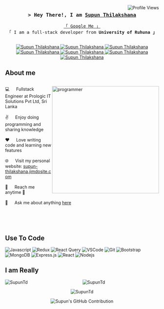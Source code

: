 <a href="https://komarev.com/ghpvc/?username=SupunTd">
  <img align="right" src="https://komarev.com/ghpvc/?username=SupunTd&label=Profile%20Views&color=blueviolet&style=flat-square" alt="Profile Views" />
</a>


              
              



<!-- Intro  -->
<h3 align="center">
        <samp>&gt; Hey There!, I am
                <b><a target="_blank" href="https://linktr.ee/supun_thilakshana">Supun Thilakshana</a></b>
        </samp>
</h3>

<p align="center"> 
  <samp>
    <a href="https://www.google.com/search?q=Supun+Thilakshana+Dharmarathna">「 Google Me 」</a>
    <br>
    「 I am a full-stack developer from <b>University of Ruhuna 」</b>
    <br>
    <br>
  </samp>
</p>

<p align="center">
 <a href="https://supuntd.github.io/supunthilakshana.github.io/" target="blank">
  <img src="https://img.shields.io/badge/Website-DC143C?style=for-the-badge&logo=medium&logoColor=white" alt="Supun Thilakshana" />
 </a>
 <a href="https://www.linkedin.com/in/supunthilakshana/" target="_blank">
  <img src="https://img.shields.io/badge/LinkedIn-0077B5?style=for-the-badge&logo=linkedin&logoColor=white" alt="Supun Thilakshana" />
 </a>
 <a href="https://twitter.com/SupunTd" target="_blank">
  <img src="https://img.shields.io/badge/Twitter-1DA1F2?style=for-the-badge&logo=twitter&logoColor=white" alt="Supun Thilakshana" />
 </a>
 <a href="https://www.facebook.com/supun.thilakshana.1" target="_blank">
  <img src="https://img.shields.io/badge/Facebook-20BEFF?&style=for-the-badge&logo=facebook&logoColor=white" alt="Supun Thilakshana" />
  </a> 
 <a href="https://www.instagram.com/supun_thilakshana/" target="_blank">
  <img src="https://img.shields.io/badge/Instagram-fe4164?style=for-the-badge&logo=instagram&logoColor=white" alt="Supun Thilakshana" />
 </a> 
 <a href="https://www.youtube.com/@supunthilakshana229/" target="_blank">
  <img src="https://img.shields.io/badge/YouTube-FF0000?style=for-the-badge&logo=youtube&logoColor=white" alt="Supun Thilakshana" />
 </a> 
 <a href="https://discord.gg/STD" target="_blank">
  <img src="https://img.shields.io/badge/Discord-7289DA?style=for-the-badge&logo=discord&logoColor=white" alt="Supun Thilakshana" />
 </a> 
</p>

<!-- About Section -->
<h2>About me</h2>

<div style="display: flex; align-items: center;">
<p style="flex: 1;">
  <img align="right" src="https://github.com/SupunTd/SupunTd/assets/82252921/79a21fdc-9b00-481b-b4da-a8f4d4df376a" alt="programmer" width="350" />
  💻 &emsp; Fullstack Engineer at Prologic IT Solutions Pvt Ltd, Sri Lanka <br/><br/>
  ✌️ &emsp; Enjoy doing programming and sharing knowledge <br/><br/>
  ❤️ &emsp; Love writing code and learning new features<br/><br/>
  🌐 &emsp; Visit my personal website: <a href="https://supun-thilakshana.jimdosite.com/">supun-thilakshana.jimdosite.com</a> <br/><br/>
  📧 &emsp; Reach me anytime 🤩 <br/><br/>
  💬 &emsp; Ask me about anything <a href="https://github.com/SupunTd/SupunTd/issues">here</a>
</p>


</div>
<br/>
<br/>
<br/>



<!-- Languages and Tools -->
## Use To Code
  ![Javascript](https://img.shields.io/badge/Javascript-F0DB4F?style=for-the-badge&labelColor=black&logo=javascript&logoColor=F0DB4F)
![Redux](https://img.shields.io/badge/Redux-593D88?style=for-the-badge&logo=redux&logoColor=white)
![React Query](https://img.shields.io/badge/-React_Query-FF4154?style=for-the-badge&logo=react%20query&logoColor=white)
![VSCode](https://img.shields.io/badge/Visual_Studio-0078d7?style=for-the-badge&logo=visual%20studio&logoColor=white)
![Git](https://img.shields.io/badge/Git-F05032?style=for-the-badge&logo=git&logoColor=white)
 ![Bootstrap](https://img.shields.io/badge/Bootstrap-563D7C?style=for-the-badge&logo=bootstrap&logoColor=white)
 ![MongoDB](https://img.shields.io/badge/MongoDB-4EA94B?style=for-the-badge&logo=mongodb&logoColor=white)
 ![Express.js](https://img.shields.io/badge/Express.js-000000?style=for-the-badge&logo=express&logoColor=white)
 ![React](https://img.shields.io/badge/-React-61DBFB?style=for-the-badge&labelColor=black&logo=react&logoColor=61DBFB)
  ![Nodejs](https://img.shields.io/badge/Nodejs-3C873A?style=for-the-badge&labelColor=black&logo=node.js&logoColor=3C873A)










## I am Really

<p align="center">
  <img align="left" src="https://github-readme-stats.vercel.app/api/top-langs?username=SupunTd&show_icons=true&locale=en&layout=compact" alt="SupunTd" />
</p>

<p align="center">
  <img align="center" src="https://github-readme-stats.vercel.app/api?username=SupunTd&show_icons=true&locale=en" alt="SupunTd" />
</p>

<p align="center">
  <img align="center" src="https://github-readme-streak-stats.herokuapp.com/?user=SupunTd" alt="SupunTd" />
</p>


<p align="center">
    <img src="https://github-profile-summary-cards.vercel.app/api/cards/profile-details?username=SupunTd&theme=radical" alt="Supun's GitHub Contribution"/>

</p>




